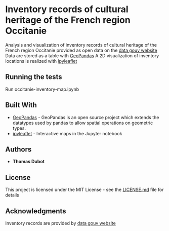 # Inventory records of cultural heritage of the French region Occitanie

Analysis and visualization of inventory records of cultural heritage of the French region Occitanie provided as open data on the [data gouv website](https://www.data.gouv.fr/fr/datasets/5bfdeafa9ce2e70269bea587/)
Data are stored as a table with [GeoPandas](http://geopandas.org/)
A 2D visualization of inventory locations is realized with [ipyleaflet](https://ipyleaflet.readthedocs.io/en/latest/)


## Running the tests

Run occitanie-inventory-map.ipynb


## Built With

* [GeoPandas](http://geopandas.org/) - GeoPandas is an open source project which extends the datatypes used by pandas to allow spatial operations on geometric types. 
* [ipyleaflet](https://ipyleaflet.readthedocs.io/en/latest/) - Interactive maps in the Jupyter notebook


## Authors

* **Thomas Dubot** 

## License

This project is licensed under the MIT License - see the [LICENSE.md](LICENSE.md) file for details


## Acknowledgments

Inventory records are provided by [data gouv website](https://www.data.gouv.fr/fr/datasets/5bfdeafa9ce2e70269bea587/)



